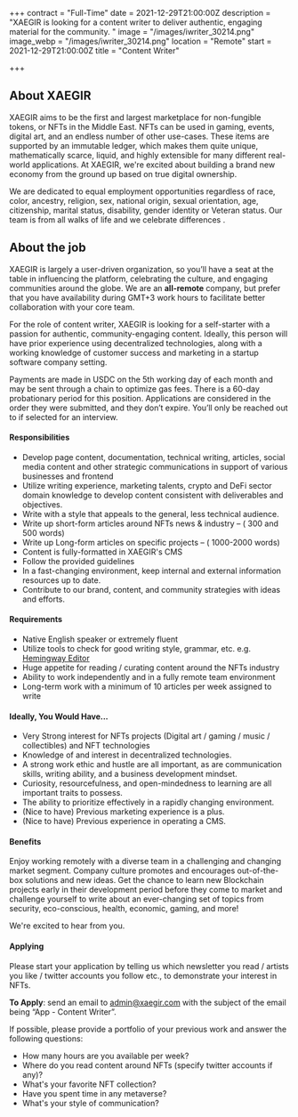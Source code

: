 +++
contract = "Full-Time"
date = 2021-12-29T21:00:00Z
description = "XAEGIR is looking for a content writer to deliver authentic, engaging material for the community. "
image = "/images/iwriter_30214.png"
image_webp = "/images/iwriter_30214.png"
location = "Remote"
start = 2021-12-29T21:00:00Z
title = "Content Writer"

+++
## About XAEGIR

XAEGIR aims to be the first and largest marketplace for non-fungible tokens, or NFTs in the Middle East. NFTs can be used in gaming, events, digital art, and an endless number of other use-cases. These items are supported by an immutable ledger, which makes them quite unique, mathematically scarce, liquid, and highly extensible for many different real-world applications. At XAEGIR, we're excited about building a brand new economy from the ground up based on true digital ownership.

We are dedicated to equal employment opportunities regardless of race, color, ancestry, religion, sex, national origin, sexual orientation, age, citizenship, marital status, disability, gender identity or Veteran status. Our team is from all walks of life and we celebrate differences .

## About the job

XAEGIR is largely a user-driven organization, so you’ll have a seat at the table in influencing the platform, celebrating the culture, and engaging communities around the globe. We are an **all-remote** company, but prefer that you have availability during GMT+3 work hours to facilitate better collaboration with your core team.

For the role of content writer, XAEGIR is looking for a self-starter with a passion for authentic, community-engaging content. Ideally, this person will have prior experience using decentralized technologies, along with a working knowledge of customer success and marketing in a startup software company setting.

Payments are made in USDC on the 5th working day of each month and may be sent through a chain to optimize gas fees. There is a 60-day probationary period for this position. Applications are considered in the order they were submitted, and they don’t expire. You’ll only be reached out to if selected for an interview.

#### Responsibilities

* Develop page content, documentation, technical writing, articles, social media content and other strategic communications in support of various businesses and frontend
* Utilize writing experience, marketing talents, crypto and DeFi sector domain knowledge to develop content consistent with deliverables and objectives.
* Write with a style that appeals to the general, less technical audience.
* Write up short-form articles around NFTs news & industry – ( 300 and 500 words)
* Write up Long-form articles on specific projects – ( 1000-2000 words)
* Content is fully-formatted in XAEGIR's CMS
* Follow the provided guidelines
* In a fast-changing environment, keep internal and external information resources up to date.
* Contribute to our brand, content, and community strategies with ideas and efforts.

#### Requirements

* Native English speaker or extremely fluent
* Utilize tools to check for good writing style, grammar, etc. e.g. [Hemingway Editor](https://hemingwayapp.com/ "Hemingway Editor")
* Huge appetite for reading / curating content around the NFTs industry
* Ability to work independently and in a fully remote team environment
* Long-term work with a minimum of 10 articles per week assigned to write

#### Ideally, You Would Have...

* Very Strong interest for NFTs projects (Digital art / gaming / music / collectibles) and NFT technologies
* Knowledge of and interest in decentralized technologies.
* A strong work ethic and hustle are all important, as are communication skills, writing ability, and a business development mindset.
* Curiosity, resourcefulness, and open-mindedness to learning are all important traits to possess.
* The ability to prioritize effectively in a rapidly changing environment.
* (Nice to have) Previous marketing experience is a plus.
* (Nice to have) Previous experience in operating a CMS.

#### Benefits

Enjoy working remotely with a diverse team in a challenging and changing market segment. Company culture promotes and encourages out-of-the-box solutions and new ideas. Get the chance to learn new Blockchain projects early in their development period before they come to market and challenge yourself to write about an ever-changing set of topics from security, eco-conscious, health, economic, gaming, and more!

We're excited to hear from you.

#### Applying

Please start your application by telling us which newsletter you read / artists you like / twitter accounts you follow etc., to demonstrate your interest in NFTs.

**To Apply**: send an email to admin@xaegir.com with the subject of the email being “App - Content Writer”.

If possible, please provide a portfolio of your previous work and answer the following questions:

* How many hours are you available per week?
* Where do you read content around NFTs (specify twitter accounts if any)?
* What's your favorite NFT collection?
* Have you spent time in any metaverse?
* What's your style of communication?